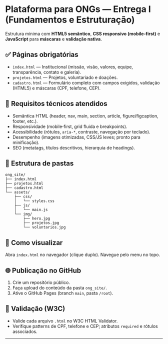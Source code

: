 # Plataforma para ONGs — Entrega I (Fundamentos e Estruturação)

Estrutura mínima com **HTML5 semântico**, **CSS responsivo (mobile‑first)** e **JavaScript** para **máscaras** e **validação nativa**.

## ✅ Páginas obrigatórias
- `index.html` — Institucional (missão, visão, valores, equipe, transparência, contato e galeria).
- `projetos.html` — Projetos, voluntariado e doações.
- `cadastro.html` — Formulário completo com campos exigidos, validação (HTML5) e máscaras (CPF, telefone, CEP).

## 🧰 Requisitos técnicos atendidos
- Semântica HTML (header, nav, main, section, article, figure/figcaption, footer, etc.).
- Responsividade (mobile‑first, grid fluida e breakpoints).
- Acessibilidade (rótulos, `aria-*`, contraste, navegação por teclado).
- Desempenho (imagens otimizadas, CSS/JS leves; pronto para minificação).
- SEO (metatags, títulos descritivos, hierarquia de headings).

## 📁 Estrutura de pastas
```
ong_site/
├── index.html
├── projetos.html
├── cadastro.html
└── assets/
    ├── css/
    │   └── styles.css
    ├── js/
    │   └── main.js
    └── img/
        ├── hero.jpg
        ├── projetos.jpg
        └── voluntarios.jpg
```

## 🚀 Como visualizar
Abra `index.html` no navegador (clique duplo). Navegue pelo menu no topo.

## 🌐 Publicação no GitHub
1. Crie um repositório público.
2. Faça upload do conteúdo da pasta `ong_site/`.
3. Ative o GitHub Pages (branch `main`, pasta `/root`).

## 🧪 Validação (W3C)
- Valide cada arquivo `.html` no W3C HTML Validator.
- Verifique patterns de CPF, telefone e CEP; atributos `required` e rótulos associados.

---